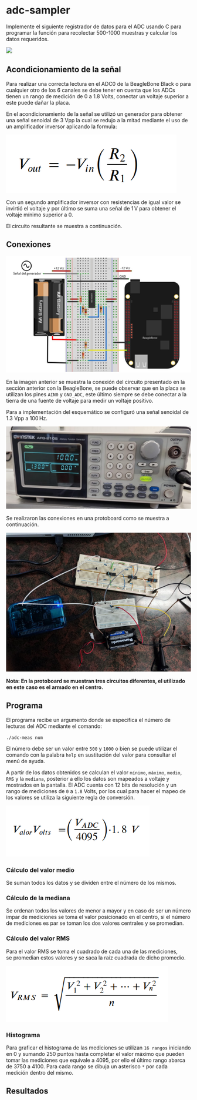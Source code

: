 # adc-sampler

Implemente el siguiente registrador de datos para el ADC usando C para programar la función para recolectar 500-1000 muestras y calcular los datos requeridos.

![](./adc.001.jpeg)

## Acondicionamiento de la señal

Para realizar una correcta lectura en el ADC0 de la BeagleBone Black o para cualquier otro de los 6 canales se debe tener en cuenta que los ADCs tienen un rango de medición de 0 a 1.8 Volts, conectar un voltaje superior a este puede dañar la placa.


En el acondicionamiento de la señal se utilizó un generador para obtener una señal senoidal de 3 Vpp la cual se redujo a la mitad mediante el uso de un amplificador inversor aplicando la formula:

![](./formula_inversor.png)

Con un segundo amplificador inversor con resistencias de igual valor se invirtió el voltaje y por último se suma una señal de 1 V para obtener el voltaje mínimo superior a 0.

El circuito resultante se muestra a continuación.

## Conexiones 


![](./conexion.jpeg)

En la imagen anterior se muestra la conexión del circuito presentado en la sección anterior con la BeagleBone, se puede observar que en la placa se utilizan los pines `AIN0` y `GND_ADC`, este último siempre se debe conectar a la tierra de una fuente de voltaje para medir un voltaje positivo.

Para a implementación del esquemático se configuró una señal senoidal de 1.3 Vpp a 100 Hz. 

![](./generador.jpeg)

Se realizaron las conexiones en una protoboard como se muestra a continuación. 

![](/armado.jpeg)

**Nota: En la protoboard se muestran tres circuitos diferentes, el utilizado en este caso es el armado en el centro.**

## Programa

El programa recibe un argumento donde se especifica el número de lecturas del ADC mediante el comando:
```
./adc-meas num
```
El número debe ser un valor entre `500` y `1000` o bien se puede utilizar el comando con la palabra `help` en sustitución del valor para consultar el menú de ayuda.

A partir de los datos obtenidos se calculan el valor `mínimo`, `máximo`, `medio`, `RMS` y la `mediana`, posterior a ello los datos son mapeados a voltaje y mostrados en la pantalla.
El ADC cuenta con 12 bits de resolución y un rango de mediciones de `0` a `1.8` Volts, por los cual para hacer el mapeo de los valores se utiliza la siguiente regla de conversión.

![](./voltADC.png)

### Cálculo del valor medio
Se suman todos los datos y se dividen entre el número de los mismos.

### Cálculo de la mediana
Se ordenan todos los valores de menor a mayor y en caso de ser un número impar de mediciones se toma el valor posicionado en el centro, si el número de mediciones es par se toman los dos valores centrales y se promedian.

### Cálculo del valor RMS
Para el valor RMS se toma el cuadrado de cada una de las mediciones, se promedian estos valores y se saca la raíz cuadrada de dicho promedio.

![](./rms.png)

### Histograma
Para graficar el histograma de las mediciones se utilizan `16 rangos` iniciando en 0 y sumando 250 puntos hasta completar el valor máximo que pueden tomar las mediciones que equivale a 4095, por ello el último rango abarca de 3750 a 4100. Para cada rango se dibuja un asterisco `*` por cada medición dentro del mismo.


## Resultados


